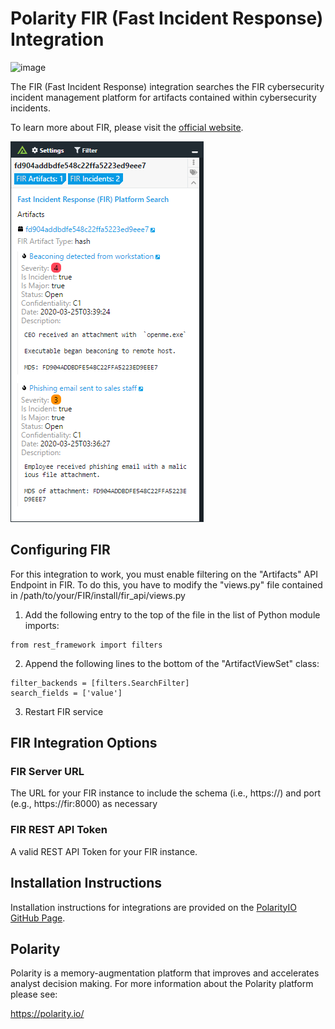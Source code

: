 # Polarity FIR (Fast Incident Response) Integration

![image](https://img.shields.io/badge/status-beta-green.svg)

The FIR (Fast Incident Response) integration searches the FIR cybersecurity incident management platform for artifacts contained within cybersecurity incidents.

To learn more about FIR, please visit the [official website](https://github.com/certsocietegenerale/FIR).

![overlay](./assets/overlay.png)  


## Configuring FIR

For this integration to work, you must enable filtering on the "Artifacts" API Endpoint in FIR.  To do this, you have to modify the "views.py" file contained in /path/to/your/FIR/install/fir_api/views.py

1. Add the following entry to the top of the file in the list of Python module imports:
```
from rest_framework import filters
```

2. Append the following lines to the bottom of the "ArtifactViewSet" class:
```
filter_backends = [filters.SearchFilter]
search_fields = ['value']
```

3. Restart FIR service

## FIR Integration Options

### FIR Server URL

The URL for your FIR instance to include the schema (i.e., https://) and port (e.g., https://fir:8000) as necessary

### FIR REST API Token

A valid REST API Token for your FIR instance.

## Installation Instructions

Installation instructions for integrations are provided on the [PolarityIO GitHub Page](https://polarityio.github.io/).

## Polarity

Polarity is a memory-augmentation platform that improves and accelerates analyst decision making. For more information about the Polarity platform please see:

https://polarity.io/
